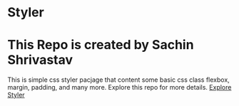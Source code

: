 # Styler
<H1>This Repo is created by Sachin Shrivastav</H1>

This is simple css styler pacjage that content some basic css class flexbox, margin, padding, and many more. Explore this repo for more details.
<a href="" target="_blank">Explore Styler</a>
